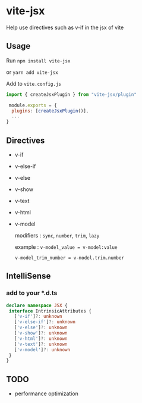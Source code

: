 # vite-jsx
Help use directives such as v-if in the jsx of vite
## Usage
Run  `npm install vite-jsx`

or `yarn add vite-jsx`

Add to `vite.config.js`

```js
import { createJsxPlugin } from "vite-jsx/plugin"

 module.exports = {
  plugins: [createJsxPlugin()],
  ...
}
```
## Directives
-  v-if
-  v-else-if
-  v-else
-  v-show
-  v-text
-  v-html
-  v-model
   
   modifiers : `sync`, `number`,  `trim`,  `lazy`

   example : `v-model_value = v-model:value `
   
   `v-model_trim_number = v-model.trim.number `

## IntelliSense
### add to your *.d.ts
 ```ts
 declare namespace JSX {
  interface IntrinsicAttributes {
    ['v-if']?: unknown
    ['v-else-if']?: unknown
    ['v-else']?: unknown
    ['v-show']?: unknown
    ['v-html']?: unknown
    ['v-text']?: unknown
    ['v-model']?: unknown
  }
}
```
## TODO
- performance optimization
